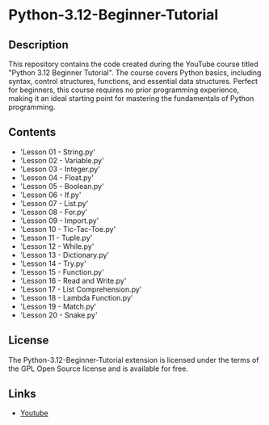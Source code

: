 # Python-3.12-Beginner-Tutorial
## Description

This repository contains the code created during the YouTube course titled "Python 3.12 Beginner Tutorial". 
The course covers Python basics, including syntax, control structures, functions, and essential data
structures. Perfect for beginners, this course requires no prior programming experience, making it an ideal
starting point for mastering the fundamentals of Python programming.

## Contents

* 'Lesson 01 - String.py'
* 'Lesson 02 - Variable.py'
* 'Lesson 03 - Integer.py'
* 'Lesson 04 - Float.py'
* 'Lesson 05 - Boolean.py'
* 'Lesson 06 - If.py'
* 'Lesson 07 - List.py'
* 'Lesson 08 - For.py'
* 'Lesson 09 - Import.py'
* 'Lesson 10 - Tic-Tac-Toe.py'
* 'Lesson 11 - Tuple.py'
* 'Lesson 12 - While.py'
* 'Lesson 13 - Dictionary.py'
* 'Lesson 14 - Try.py'
* 'Lesson 15 - Function.py'
* 'Lesson 16 - Read and Write.py'
* 'Lesson 17 - List Comprehension.py'
* 'Lesson 18 - Lambda Function.py'
* 'Lesson 19 - Match.py'
* 'Lesson 20 - Snake.py'

## License

The Python-3.12-Beginner-Tutorial extension is licensed under the terms of the GPL Open Source
license and is available for free.

## Links

* [Youtube](https://www.youtube.com/watch?v=89qlF3r8k9c&list=PLBzR6XXfAT3KvErrmrX34V5p33UZYRzSu&index=2)

